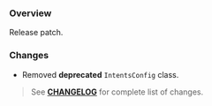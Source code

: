 ### Overview ###

Release patch.

### Changes ###

- Removed **deprecated** `IntentsConfig` class.

> See **[CHANGELOG](https://github.com/universum-studios/android_intents/blob/master/CHANGELOG.md)** for complete list of changes.